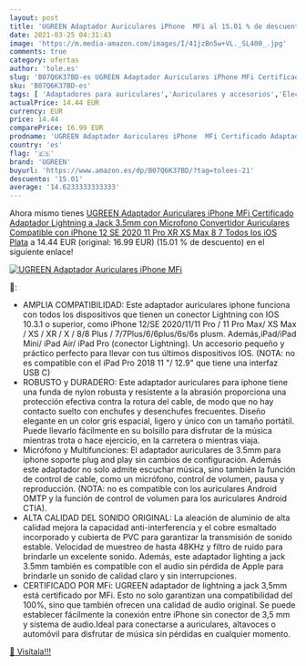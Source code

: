 ```yaml
---
layout: post
title: 'UGREEN Adaptador Auriculares iPhone  MFi al 15.01 % de descuento'
date: 2021-03-25 04:31:43
image: 'https://m.media-amazon.com/images/I/41jzBn5w+VL._SL400_.jpg'
comments: true
category: ofertas
author: 'tole.es'
slug: 'B07Q6K37BD-es UGREEN Adaptador Auriculares iPhone MFi Certificado...'
sku: 'B07Q6K37BD-es'
tags: [ 'Adaptadores para auriculares','Auriculares y accesorios','Electrónica','iphone','ugreen', ]
actualPrice: 14.44 EUR
currency: EUR
price: 14.44
comparePrice: 16.99 EUR
prodname: 'UGREEN Adaptador Auriculares iPhone  MFi Certificado Adaptador Lightning a Jack 3.5mm con Microfono  Convertidor Auriculares Compatible con iPhone 12 SE 2020 11 Pro XR XS Max 8 7  Todos los iOS  Plata'
country: 'es'
flag: '🇪🇸'
brand: 'UGREEN'
buyurl: 'https://www.amazon.es/dp/B07Q6K37BD/?tag=tolees-21'
descuento: '15.01'
average: '14.6233333333333'
---
```


Ahora mismo tienes [UGREEN Adaptador Auriculares iPhone  MFi Certificado Adaptador Lightning a Jack 3.5mm con Microfono  Convertidor Auriculares Compatible con iPhone 12 SE 2020 11 Pro XR XS Max 8 7  Todos los iOS  Plata](https://www.amazon.es/dp/B07Q6K37BD/?tag=tolees-21) a 14.44 EUR (original: 16.99 EUR) (15.01 %  de descuento) en el siguiente enlace!

[![UGREEN Adaptador Auriculares iPhone  MFi](https://m.media-amazon.com/images/I/41jzBn5w+VL._SL400_.jpg)](https://www.amazon.es/dp/B07Q6K37BD/?tag=tolees-21)

🔎:

- AMPLIA COMPATIBILIDAD: Este adaptador auriculares iphone funciona con todos los dispositivos que tienen un conector Lightning con IOS 10.3.1 o superior, como iPhone 12/SE 2020/11/11 Pro / 11 Pro Max/ XS Max / XS / XR / X / 8/8 Plus / 7/7Plus/6/6plus/6s/6s plusm. Además,iPad/iPad Mini/ iPad Air/ iPad Pro (conector Lightning). Un accesorio pequeño y práctico perfecto para llevar con tus últimos dispositivos IOS. (NOTA: no es compatible con el iPad Pro 2018 11 "/ 12.9" que tiene una interfaz USB C)
- ROBUSTO y DURADERO: Este adaptador auriculares para iphone tiene una funda de nylon robusta y resistente a la abrasión proporciona una protección efectiva contra la rotura del cable, de modo que no hay contacto suelto con enchufes y desenchufes frecuentes. Diseño elegante en un color gris espacial, ligero y único con un tamaño portátil. Puede llevarlo fácilmente en su bolsillo para disfrutar de la música mientras trota o hace ejercicio, en la carretera o mientras viaja.
- Micrófono y Multifunciones: El adaptador auriculares de 3.5mm para iphone soporte plug and play sin cambios de configuración. Además este adaptador no solo admite escuchar música, sino también la función de control de cable, como un micrófono, control de volumen, pausa y reproducción. (NOTA: no es compatible con los auriculares Android OMTP y la función de control de volumen para los auriculares Android CTIA).
- ALTA CALIDAD DEL SONIDO ORIGINAL: La aleación de aluminio de alta calidad mejora la capacidad anti-interferencia y el cobre esmaltado incorporado y cubierta de PVC para garantizar la transmisión de sonido estable. Velocidad de muestreo de hasta 48KHz y filtro de ruido para brindarle un excelente sonido. Además, este adaptador lighting a jack 3.5mm también es compatible con el audio sin pérdida de Apple para brindarle un sonido de calidad claro y sin interrupciones.
- CERTIFICADO POR MFi: UGREEN adaptador de lightning a jack 3,5mm está certificado por MFi. Esto no solo garantizan una compatibilidad del 100%, sino que también ofrecen una calidad de audio original. Se puede establecer fácilmente la conexión entre iPhone sin conector de 3,5 mm y sistema de audio.Ideal para conectarse a auriculares, altavoces o automóvil para disfrutar de música sin pérdidas en cualquier momento.

[🛒 Visítala!!!](https://www.amazon.es/dp/B07Q6K37BD/?tag=tolees-21)
